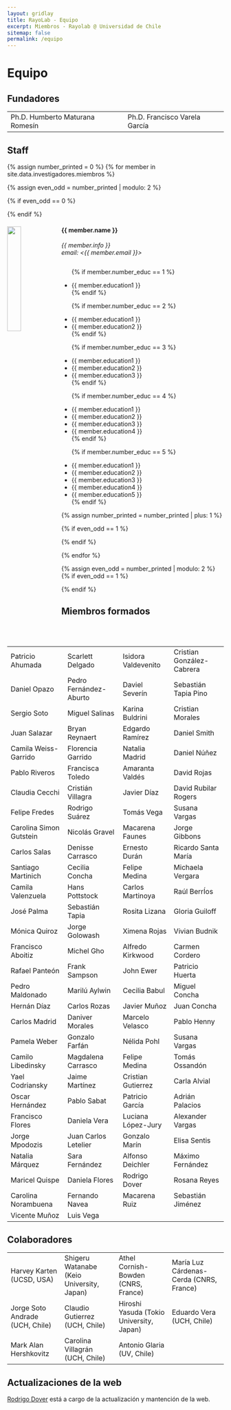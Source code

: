 ```yaml
---
layout: gridlay
title: RayoLab - Equipo
excerpt: Miembros - Rayolab @ Universidad de Chile
sitemap: false
permalink: /equipo
---
```

# Equipo

## Fundadores

<table align="center" style="width:100%">
  <tr>
    <td>Ph.D. Humberto Maturana Romesín</td>
    <td>Ph.D. Francisco Varela García</td>
  </tr>
  
</table>

## Staff

{% assign number_printed = 0 %}
{% for member in site.data.investigadores.miembros %}

{% assign even_odd = number_printed | modulo: 2 %}

{% if even_odd == 0 %}

<div class="row">
{% endif %}

<div class="col-sm-6 clearfix">
  <img src="{{ member.photo }}" class="img-responsive" width="25%" style="float: left" />
  <h4>{{ member.name }}</h4>
  <i>{{ member.info }}<br>email: <{{ member.email }}></i>
  <ul style="overflow: hidden">

  {% if member.number_educ == 1 %}

  <li> {{ member.education1 }} </li>
  {% endif %}

  {% if member.number_educ == 2 %}

  <li> {{ member.education1 }} </li>
  <li> {{ member.education2 }} </li>
  {% endif %}

  {% if member.number_educ == 3 %}

  <li> {{ member.education1 }} </li>
  <li> {{ member.education2 }} </li>
  <li> {{ member.education3 }} </li>
  {% endif %}

  {% if member.number_educ == 4 %}

  <li> {{ member.education1 }} </li>
  <li> {{ member.education2 }} </li>
  <li> {{ member.education3 }} </li>
  <li> {{ member.education4 }} </li>
  {% endif %}

  {% if member.number_educ == 5 %}

  <li> {{ member.education1 }} </li>
  <li> {{ member.education2 }} </li>
  <li> {{ member.education3 }} </li>
  <li> {{ member.education4 }} </li>
  <li> {{ member.education5 }} </li>
  {% endif %}

  </ul>
</div>

{% assign number_printed = number_printed | plus: 1 %}

{% if even_odd == 1 %}

</div>
{% endif %}

{% endfor %}

{% assign even_odd = number_printed | modulo: 2 %}
{% if even_odd == 1 %}

</div>
{% endif %}

## Miembros formados

<table align="center" style="width:100%">
  <tr>
    <td>Patricio Ahumada</td>
    <td>Scarlett Delgado</td>
    <td>Isidora Valdevenito</td>
    <td>Cristian González-Cabrera</td>
  </tr>
    <tr>
    <td>Daniel Opazo</td>
    <td>Pedro Fernández-Aburto</td>
    <td>Daviel Severín</td>
    <td>Sebastián Tapia Pino</td>
  </tr>
  <tr>
    <td>Sergio Soto</td>
    <td>Miguel Salinas</td>
    <td>Karina Buldrini</td>
    <td>Cristian Morales</td>
  </tr>
  <tr>
    <td>Juan Salazar</td>
    <td>Bryan Reynaert</td>
    <td>Edgardo Ramírez</td>
    <td>Daniel Smith</td>
  </tr>
  <tr>
    <td>Camila Weiss-Garrido</td>
    <td>Florencia Garrido</td>
    <td>Natalia Madrid</td>
    <td>Daniel Núñez</td>
  </tr>
  <tr>
    <td>Pablo Riveros</td>
    <td>Francisca Toledo</td>
    <td>Amaranta Valdés</td>
    <td>David Rojas</td>
  </tr>
  <tr>
    <td>Claudia Cecchi</td>
    <td>Cristián Villagra</td>
    <td>Javier Díaz</td>
    <td>David Rubilar Rogers</td>
  </tr>
  <tr>
    <td>Felipe Fredes</td>
    <td>Rodrigo Suárez</td>
    <td>Tomás Vega</td>
    <td>Susana Vargas</td>
  </tr>
  <tr>
    <td>Carolina Simon Gutstein</td>
    <td>Nicolás Gravel</td>
    <td>Macarena Faunes</td>
    <td>Jorge Gibbons</td>
  </tr>
  <tr>
    <td>Carlos Salas</td>
    <td>Denisse Carrasco</td>
    <td>Ernesto Durán</td>
    <td>Ricardo Santa María</td>
  </tr>  
  <tr>
    <td>Santiago Martinich</td>
    <td>Cecilia Concha</td>
    <td>Felipe Medina</td>
    <td>Michaela Vergara</td>
  </tr>
  <tr>
    <td>Camila Valenzuela</td>
    <td>Hans Pottstock</td>
    <td>Carlos Martinoya</td>
    <td>Raúl BerrÍos</td>
  </tr>
  <tr>
    <td>José Palma</td>
    <td>Sebastián Tapia</td>
    <td>Rosita Lizana</td>
    <td>Gloria Guiloff</td>
  </tr>
  <tr>
    <td>Mónica Quiroz</td>
    <td>Jorge Golowash</td>
    <td>Ximena Rojas</td>
    <td>Vivian Budnik</td>
  </tr>
  <tr>
    <td>Francisco Aboitiz</td>
    <td>Michel Gho</td>
    <td>Alfredo Kirkwood</td>
    <td>Carmen Cordero</td>
  </tr>
  <tr>
    <td>Rafael Panteón</td>
    <td>Frank Sampson</td>
    <td>John Ewer</td>
    <td>Patricio Huerta</td>
  </tr>
  <tr>
    <td>Pedro Maldonado</td>
    <td>Marilú Aylwin</td>
    <td>Cecilia Babul</td>
    <td>Miguel Concha</td>
  </tr>
  <tr>
    <td>Hernán Díaz</td>
    <td>Carlos Rozas</td>
    <td>Javier Muñoz</td>
    <td>Juan Concha</td>
  </tr>
  <tr>
    <td>Carlos Madrid</td>
    <td>Daniver Morales</td>
    <td>Marcelo Velasco</td>
    <td>Pablo Henny</td>
  </tr>
  <tr>
    <td>Pamela Weber</td>
    <td>Gonzalo Farfán</td>
    <td>Nélida Pohl</td>
    <td>Susana Vargas</td>
  </tr>
  <tr>
    <td>Camilo Libedinsky</td>
    <td>Magdalena Carrasco</td>
    <td>Felipe Medina</td>
    <td>Tomás Ossandón</td>
  </tr>
  <tr>
    <td>Yael Codriansky</td>
    <td>Jaime Martínez</td>
    <td>Cristian Gutierrez</td>
    <td>Carla Alvial</td>
  </tr>
  <tr>
    <td>Oscar Hernández</td>
    <td>Pablo Sabat</td>
    <td>Patricio García</td>
    <td>Adrián Palacios</td>
  </tr>
  <tr>
    <td>Francisco Flores</td>
    <td>Daniela Vera</td>
    <td>Luciana López-Jury</td>
    <td>Alexander Vargas</td>
  </tr>
  <tr>
    <td>Jorge Mpodozis</td>
    <td>Juan Carlos Letelier</td>
    <td>Gonzalo Marín</td>
    <td>Elisa Sentis</td>
  </tr>
  <tr>
    <td>Natalia Márquez</td>
    <td>Sara Fernández</td>
    <td>Alfonso Deichler</td>
    <td>Máximo Fernández</td>
  </tr>
  <tr>
    <td>Maricel Quispe</td>
    <td>Daniela Flores</td>
    <td>Rodrigo Dover</td>
    <td>Rosana Reyes</td>
  </tr>
  <tr>
    <td>Carolina Norambuena</td>
    <td>Fernando Navea</td>
    <td>Macarena Ruiz</td>
    <td>Sebastián Jiménez</td>
  </tr>
  <tr>
    <td>Vicente Muñoz</td>
    <td>Luis Vega</td>
    <td></td>
    <td></td>
  </tr>
</table>

## Colaboradores

<table align="center" style="width:100%">
  <tr>
    <td>Harvey Karten (UCSD, USA)</td>
    <td>Shigeru Watanabe (Keio University, Japan)</td>
    <td>Athel Cornish-Bowden (CNRS, France)</td>
    <td>María Luz Cárdenas-Cerda (CNRS, France)</td>
  </tr>
  <tr>
    <td>Jorge Soto Andrade (UCH, Chile)</td>
    <td>Claudio Gutierrez (UCH, Chile)</td>
    <td>Hiroshi Yasuda (Tokio University, Japan)</td>
    <td>Eduardo Vera (UCH, Chile)</td>
  </tr>
  <tr>
    <td>Mark Alan Hershkovitz</td>
    <td>Carolina Villagrán (UCH, Chile)</td>
    <td>Antonio Glaria (UV, Chile)</td>
  </tr>
 
</table>

## Actualizaciones de la web

<a href="mailto:rodrigo.dover@ug.uchile.cl">Rodrigo Dover</a> está a cargo de la actualización y mantención de la web.
